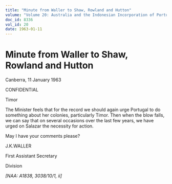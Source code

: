 ```yaml
---
title: "Minute from Waller to Shaw, Rowland and Hutton"
volume: "Volume 20: Australia and the Indonesian Incorporation of Portuguese Timor, 1974-1976"
doc_id: 8336
vol_id: 20
date: 1963-01-11
---
```


# Minute from Waller to Shaw, Rowland and Hutton

Canberra, 11 January 1963

CONFIDENTIAL

Timor

The Minister feels that for the record we should again urge Portugal to do something about her colonies, particularly Timor. Then when the blow falls, we can say that on several occasions over the last few years, we have urged on Salazar the necessity for action.

May I have your comments please?

J.K.WALLER

First Assistant Secretary

Division 

_[NAA: A1838, 3038/10/1, ii]_
